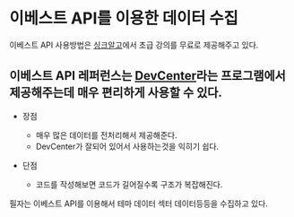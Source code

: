 # 이베스트 API를 이용한 데이터 수집


이베스트 API 사용방법은 [싱크알고](http://www.thinkalgo.co.kr/)에서 초급 강의를 무료로 제공해주고 있다.

## 이베스트 API 레퍼런스는 [DevCenter](https://www.ebestsec.co.kr/xingapi/xingMain.jsp?left_menu_no=360&front_menu_no=1293&parent_menu_no=603&left_menu_no=360&front_menu_no=603&parent_menu_no=360)라는 프로그램에서 제공해주는데 매우 편리하게 사용할 수 있다.

- 장점
  + 매우 많은 데이터를 전처리해서 제공해준다.
  + DevCenter가 잘되어 있어서 사용하는것을 익히기 쉽다.


- 단점
  + 코드를 작성해보면 코드가 길어질수록 구조가 복잡해진다.


필자는 이베스트 API를 이용해서 테마 데이터 섹터 데이터등등을 수집하고 있다.

